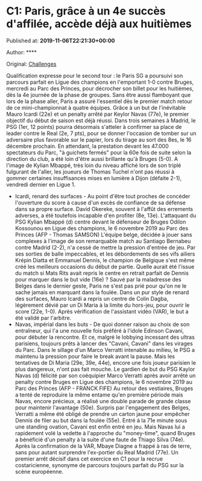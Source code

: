
# C1: Paris, grâce à un 4e succès d'affilée, accède déjà aux huitièmes

Published at: **2019-11-06T22:21:30+00:00**

Author: ****

Original: [Challenges](https://www.challenges.fr/sport/c1-paris-grace-a-un-4e-succes-d-affilee-accede-deja-aux-huitiemes_683492)

Qualification expresse pour le second tour : le Paris SG a poursuivi son parcours parfait en Ligue des champions en l'emportant 1-0 contre Bruges, mercredi au Parc des Princes, pour décrocher son billet pour les huitièmes, dès la 4e journée de la phase de groupes.
Sans être aussi flamboyant que lors de la phase aller, Paris a assuré l'essentiel dès le premier match retour de ce mini-championnat à quatre équipes. Grâce à un but de l'inévitable Mauro Icardi (22e) et un penalty arrêté par Keylor Navas (77e), le premier objectif du début de saison est déjà réussi.
Dans trois semaines à Madrid, le PSG (1er, 12 points) pourra désormais s'atteler à confirmer sa place de leader contre le Real (2e, 7 pts), pour se donner l'occasion de tomber sur un adversaire plus favorable sur le papier, lors du tirage au sort des 8es, le 16 décembre prochain.
En attendant, la prestation devant les 47.000 spectateurs du Parc, "à guichets fermés" pour la 60e fois de suite selon la direction du club, a été loin d'être aussi brillante qu'à Bruges (5-0).
A l'image de Kylian Mbappé, très loin du niveau affiché lors de son triplé fulgurant de l'aller, les joueurs de Thomas Tuchel n'ont pas réussi à gommer certaines insuffisances mises en lumière à Dijon (défaite 2-1), vendredi dernier en Ligue 1.
- Icardi, renard des surfaces -
Au point d'être tout proches de concéder l'ouverture du score à cause d'un excès de confiance de sa défense dans sa propre surface. David Okereke, souvent à l'affût des errements adverses, a été toutefois incapable d'en profiter (8e, 13e).
L'attaquant du PSG Kylian Mbappé (d) centre devant le défenseur de Bruges Odilon Kossounou en Ligue des champions, le 6 novembre 2019 au Parc des Princes (AFP - Thomas SAMSON)
L'équipe belge, décidée à jouer sans complexes à l'image de son remarquable match au Santiago Bernabeu contre Madrid (2-2), n'a cessé de mettre la pression d'entrée de jeu.
Par ses sorties de balle impeccables, et les débordements de ses vifs ailiers Krépin Diatta et Emmanuel Dennis, le champion de Belgique s'est même créé les meilleurs occasions du début de partie.
Quelle aurait été l'issue du match si Mats Rits avait repris le centre en retrait parfait de Dennis pour marquer dans le but vide (16e) ? Sauvé par la maladresse des Belges dans le dernier geste, Paris ne s'est pas prié pour qu'on ne le sache jamais en marquant dans la foulée.
Dans un pur style de renard des surfaces, Mauro Icardi a repris un centre de Colin Dagba, légèrement dévié par un Di Maria à la limite du hors-jeu, pour ouvrir le score (22e, 1-0). Après vérification de l'assistant vidéo (VAR), le but a été validé par l'arbitre.
- Navas, impérial dans les buts -
De quoi donner raison au choix de son entraîneur, qui l'a une nouvelle fois préféré à l'idole Edinson Cavani, pour débuter la rencontre. Et ce, malgré le lobbying incessant des ultras parisiens, toujours prêts à lancer des "Cavani, Cavani" dans les virages du Parc.
Dans le sillage d'un Marco Verratti intenable au milieu, le PSG a maintenu la pression pour faire le break avant la pause. Mais les tentatives de Di Maria (29e, 39e, 44e), encore une fois joueur parisien le plus dangereux, n'ont pas fait mouche.
Le gardien de but du PSG Kaylor Navas (d) félicité par son coéquipier Marco Verratti après avoir arrêté un penalty contre Bruges en Ligue des champions, le 6 novembre 2019 au Parc des Princes (AFP - FRANCK FIFE)
Au retour des vestiaires, Bruges a tenté de reproduire la même entame qu'en première période mais Navas, encore précieux, a réalisé une double parade de grande classe pour maintenir l'avantage (50e).
Surpris par l'engagement des Belges, Verratti a même été obligé de prendre un carton jaune pour empêcher Dennis de filer au but dans la foulée (55e).
Entré à la 71e minute sous une standing ovation, Cavani est enfin entré en jeu. Mais Navas lui a rapidement volé la vedette à l'approche du "money-time", quand Bruges a bénéficié d'un penalty à la suite d'une faute de Thiago Silva (74e).
Après la confirmation de la VAR, Mbaye Diagne a frappé à ras de terre, sans pour autant surprendre l'ex-portier du Real Madrid (77e). Un premier arrêt décisif dans cet exercice en C1 pour la recrue costaricienne, synonyme de parcours toujours parfait du PSG sur la scène européenne.
